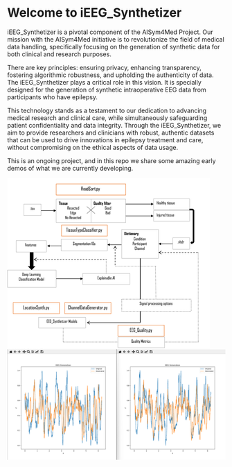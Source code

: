 # Welcome to iEEG_Synthetizer 

iEEG_Synthetizer is a pivotal component of the AISym4Med Project. 
Our mission with the AISym4Med initiative is to revolutionize the field of medical data handling, specifically focusing 
on the generation of synthetic data for both clinical and research purposes.

There are key principles: ensuring privacy, enhancing transparency, fostering algorithmic robustness, and upholding the 
authenticity of data. The iEEG_Synthetizer plays a critical role in this vision. It is specially designed for the 
generation of synthetic intraoperative EEG data from participants who have epilepsy.

This technology stands as a testament to our dedication to advancing medical research and clinical care, while 
simultaneously safeguarding patient confidentiality and data integrity. Through the iEEG_Synthetizer, we aim to provide 
researchers and clinicians with robust, authentic datasets that can be used to drive innovations in epilepsy treatment 
and care, without compromising on the ethical aspects of data usage.

This is an ongoing project, and in this repo we share some amazing early demos of what we are currently developing.

![Alt text](Demo_Flow.png "Original versus Synthetic iEEG")
![Alt text](image.png "Original versus Synthetic iEEG")

